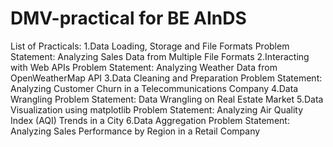 # DMV-practical for BE AInDS

List of Practicals:
1.Data Loading, Storage and File Formats
Problem Statement: Analyzing Sales Data from Multiple File Formats
2.Interacting with Web APIs
Problem Statement: Analyzing Weather Data from OpenWeatherMap API
3.Data Cleaning and Preparation
Problem Statement: Analyzing Customer Churn in a Telecommunications Company
4.Data Wrangling
Problem Statement: Data Wrangling on Real Estate Market
5.Data Visualization using matplotlib
Problem Statement: Analyzing Air Quality Index (AQI) Trends in a City
6.Data Aggregation
Problem Statement: Analyzing Sales Performance by Region in a Retail Company


